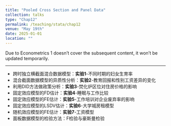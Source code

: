 ```yaml
---
title: "Pooled Cross Section and Panel Data"
collection: talks
type: "Chap12"
permalink: /teaching/stata/chap12
venue: "May 19th"
date: 2025-01-01
location: ""
---
```


Due to Econometrics 1 doesn’t cover the subsequent content, it won’t be updated temporarily.

---

- 跨时独立横截面混合数据模型：**实验1**-不同时期的妇女生育率 
- 混合截面数据模型的异质性分析：**实验2**-教育回报和性别工资差异的变化
- 利用DID方法做政策分析：**实验3**-焚化炉区位对住房价格的影响
- 固定效应模型的FD估计：**实验4**-睡眠与工作比较
- 固定效应模型的FE估计：**实验5**-工作培训对企业废弃率的影响
- 固定效应模型的LSDV估计：**实验6**-大学城房租模型
- 随机效应模型的FE估计：**实验7**-工资模型
- 面板数据模型的检验方法：F检验与豪斯曼检验
